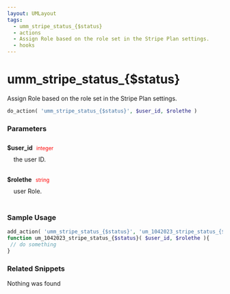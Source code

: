 ```yaml
---
layout: UMLayout
tags: 
  - umm_stripe_status_{$status}
  - actions
  - Assign Role based on the role set in the Stripe Plan settings.
  - hooks
---
```

# umm\_stripe\_status\_{$status}
Assign Role based on the role set in the Stripe Plan settings.
``` php
do_action( 'umm_stripe_status_{$status}', $user_id, $rolethe )
```
<div class='hook-sep'></div>

### Parameters

<div style='padding: 10px 0px 10px;'>
<strong>$user_id</strong> <span style='color:red;font-size:12px;padding: 0px 5px 0px 5px' >integer</span>
<div style="margin-left:10px;padding: 10px 5px">the user ID.</div>
</div>
<div style='padding: 10px 0px 10px;'>
<strong>$rolethe</strong> <span style='color:red;font-size:12px;padding: 0px 5px 0px 5px' >string</span>
<div style="margin-left:10px;padding: 10px 5px">user Role.</div>
</div>
<div class='hook-sep'></div>



### Sample Usage

``` php
add_action( 'umm_stripe_status_{$status}', 'um_1042023_stripe_status_{$status} ', 10, 2 )
function um_1042023_stripe_status_{$status}( $user_id, $rolethe ){
 // do something
}
```
<div class='hook-sep'></div>



### Related Snippets

Nothing was found

